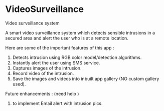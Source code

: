 VideoSurveillance
=================

Video surveillance system

A smart video surveillance system which detects sensible intrusions in a secured area and alert the user who is at a remote location.

Here are some of the important features of this app :

1) Detects intrusion using RGB color model/detection algorithms.
2) Instantly alert the user using SMS service.
3) Captures images of the intrusion.
4) Record video of the intrusion.
4) Save the images and videos into inbuilt app gallery (NO custom gallery used).

Future enhancements : (need help )

1) to implement Email alert with intrusion pics.
